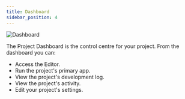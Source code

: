 ```yaml
---
title: Dashboard
sidebar_position: 4
---
```


![Dashboard](/img/user-manual/dashboard/dashboard.png)

The Project Dashboard is the control centre for your project. From the dashboard you can:

* Access the Editor.
* Run the project's primary app.
* View the project's development log.
* View the project's activity.
* Edit your project's settings.
